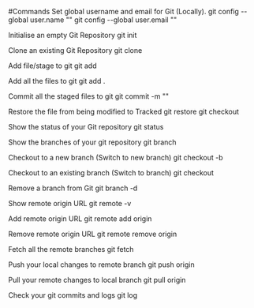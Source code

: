 #Commands
Set global username and email for Git (Locally).
git config --global user.name "<your github username>"
git config --global user.email "<your email>"


Initialise an empty Git Repository
git init


Clone an existing Git Repository
git clone <repository URL>


Add file/stage to git
git add <filename>


Add all the files to git
git add .


Commit all the staged files to git
git commit -m "<your commit message>"


Restore the file from being modified to Tracked
git restore <filename>
git checkout <filename>


Show the status of your Git repository
git status


Show the branches of your git repository
git branch


Checkout to a new branch (Switch to new branch)
git checkout -b <branch name>


Checkout to an existing branch (Switch to branch)
git checkout <branch name>


Remove a branch from Git
git branch -d <branch name>


Show remote origin URL
git remote -v


Add remote origin URL
git remote add origin <your remote git URL>


Remove remote origin URL
git remote remove origin


Fetch all the remote branches
git fetch


Push your local changes to remote branch
git push origin <branch name>


Pull your remote changes to local branch
git pull origin <branch name>


Check your git commits and logs
git log
